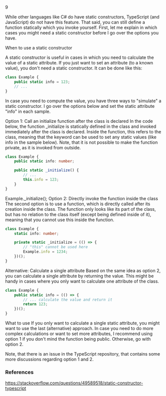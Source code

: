 9

While other languages like C# do have static constructors, TypeScript (and JavaScript) do not have this feature. That said, you can still define a function statically which you invoke yourself. First, let me explain in which cases you might need a static constructor before I go over the options you have.

When to use a static constructor

A static constructor is useful in cases in which you need to calculate the value of a static attribute. If you just want to set an attribute (to a known value), you don't need a static constructor. It can be done like this:
``` typescript
class Example {
    public static info = 123;
    // ...
}
```
In case you need to compute the value, you have three ways to "simulate" a static constructor. I go over the options below and set the static attribute "info" in each sample.

Option 1: Call an initialize function after the class is declared
In the code below, the function _initialize is statically defined in the class and invoked immediately after the class is declared. Inside the function, this refers to the class, meaning that the keyword can be used to set any static values (like info in the sample below). Note, that it is not possible to make the function private, as it is invoked from outside.
``` typescript
class Example {
    public static info: number;

    public static _initialize() {
        // ...
        this.info = 123;
    }
}
```
Example._initialize();
Option 2: Directly invoke the function inside the class
The second option is to use a function, which is directly called after its creation inside the class. The function only looks like its part of the class, but has no relation to the class itself (except being defined inside of it), meaning that you cannot use this inside the function.
``` typescript
class Example {
    static info: number;

    private static _initialize = (() => {
        // "this" cannot be used here
        Example.info = 1234;
    })();
}
```
Alternative: Calculate a single attribute
Based on the same idea as option 2, you can calculate a single attribute by returning the value. This might be handy in cases where you only want to calculate one attribute of the class.
``` typescript
class Example {
    public static info = (() => {
        // ... calculate the value and return it
        return 123;
    })();
}
```
What to use
If you only want to calculate a single static attribute, you might want to use the last (alternative) approach. In case you need to do more complex calculations or want to set more attributes, I recommend using option 1 if you don't mind the function being public. Otherwise, go with option 2.

Note, that there is an issue in the TypeScript repository, that contains some more discussions regarding option 1 and 2.

### References
https://stackoverflow.com/questions/49589518/static-constructor-typescript
